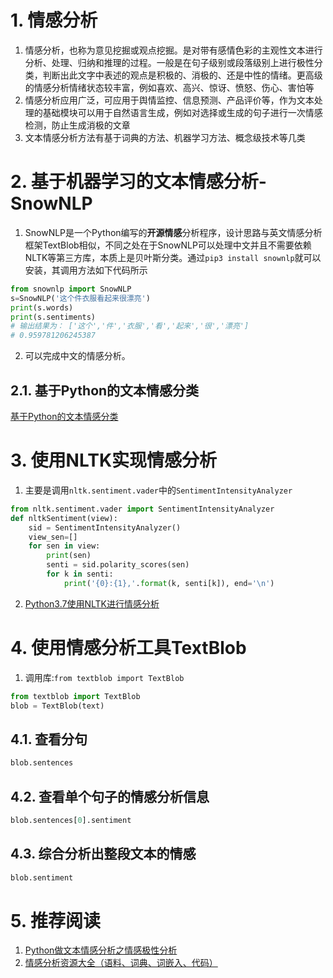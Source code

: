 # 1. 情感分析
1. 情感分析，也称为意见挖掘或观点挖掘。是对带有感情色彩的主观性文本进行分析、处理、归纳和推理的过程。一般是在句子级别或段落级别上进行极性分类，判断出此文字中表述的观点是积极的、消极的、还是中性的情绪。更高级的情感分析情绪状态较丰富，例如喜欢、高兴、惊讶、愤怒、伤心、害怕等
2. 情感分析应用广泛，可应用于舆情监控、信息预测、产品评价等，作为文本处理的基础模块可以用于自然语言生成，例如对选择或生成的句子进行一次情感检测，防止生成消极的文章
3. 文本情感分析方法有基于词典的方法、机器学习方法、概念级技术等几类

# 2. 基于机器学习的文本情感分析‐SnowNLP
1. SnowNLP是一个Python编写的**开源情感**分析程序，设计思路与英文情感分析框架TextBlob相似，不同之处在于SnowNLP可以处理中文并且不需要依赖NLTK等第三方库，本质上是贝叶斯分类。通过`pip3 install snownlp`就可以安装，其调用方法如下代码所示
```py
from snownlp import SnowNLP
s=SnowNLP('这个件衣服看起来很漂亮')
print(s.words)
print(s.sentiments)
# 输出结果为： ['这个','件','衣服','看','起来','很','漂亮'] 
# 0.959781206245387
```

2. 可以完成中文的情感分析。

## 2.1. 基于Python的文本情感分类
<a href = "https://mp.weixin.qq.com/s/JdHfnDu3NVnOdXpslVzKAg">基于Python的文本情感分类</a>

# 3. 使用NLTK实现情感分析
1. 主要是调用`nltk.sentiment.vader`中的`SentimentIntensityAnalyzer`
```py
from nltk.sentiment.vader import SentimentIntensityAnalyzer
def nltkSentiment(view):
    sid = SentimentIntensityAnalyzer()
    view_sen=[]
    for sen in view:
        print(sen)
        senti = sid.polarity_scores(sen)
        for k in senti:
            print('{0}:{1},'.format(k, senti[k]), end='\n')
```
2. <a href = "https://blog.csdn.net/EchoooZhang/article/details/102790464">Python3.7使用NLTK进行情感分析</a>

# 4. 使用情感分析工具TextBlob
1. 调用库:`from textblob import TextBlob`
```py
from textblob import TextBlob
blob = TextBlob(text)
```

## 4.1. 查看分句
```py
blob.sentences
```

## 4.2. 查看单个句子的情感分析信息
```py
blob.sentences[0].sentiment
```

## 4.3. 综合分析出整段文本的情感
```py
blob.sentiment
```
# 5. 推荐阅读
1. <a href = "https://www.jianshu.com/p/4cfcf1610a73">Python做文本情感分析之情感极性分析</a>
2. <a href = "https://blog.csdn.net/qq280929090/article/details/70838025">情感分析资源大全（语料、词典、词嵌入、代码）</a>